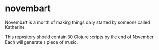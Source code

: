 # novembart

Novembart is a month of making things daily started by someone called Katherine.

This repository should contain 30 Clojure scripts by the end of November. Each will generate a piece of music.
